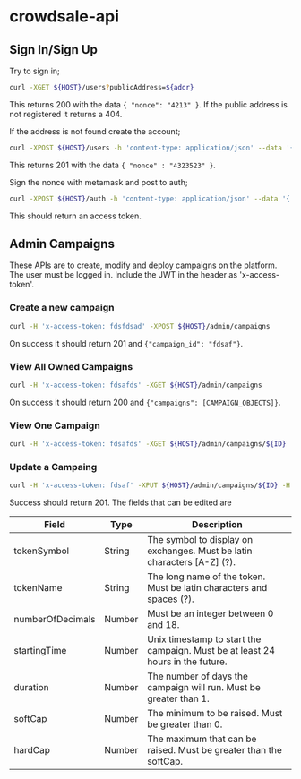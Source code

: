 # crowdsale-api

## Sign In/Sign Up

Try to sign in;
```bash
curl -XGET ${HOST}/users?publicAddress=${addr}
```
This returns 200 with the data `{ "nonce": "4213" }`. If the public address is not registered it returns a 404.

If the address is not found create the account;
```bash
curl -XPOST ${HOST}/users -h 'content-type: application/json' --data '{"publicAddress" : ${addr}}'
```
This returns 201 with the data `{ "nonce" : "4323523" }`.

Sign the nonce with metamask and post to auth;
```bash
curl -XPOST ${HOST}/auth -h 'content-type: application/json' --data '{ "publicAddress" : ${addr}, "signature" : ${sig} }'
```

This should return an access token.

## Admin Campaigns

These APIs are to create, modify and deploy campaigns on the platform. The user must be logged in. Include the JWT in the header as 'x-access-token'.

### Create a new campaign

```bash
curl -H 'x-access-token: fdsfdsad' -XPOST ${HOST}/admin/campaigns
```

On success it should return 201 and `{"campaign_id": "fdsaf"}`.

### View All Owned Campaigns
```bash
curl -H 'x-access-token: fdsafds' -XGET ${HOST}/admin/campaigns
```

On success it should return 200 and `{"campaigns": [CAMPAIGN_OBJECTS]}`.

### View One Campaign
```bash
curl -H 'x-access-token: fdsafds' -XGET ${HOST}/admin/campaigns/${ID}
```

### Update a Campaing
```bash
curl -H 'x-access-token: fdsaf' -XPUT ${HOST}/admin/campaigns/${ID} -H 'content-type: application/json' --data '{ "tokenSymbol" : "TFT" }'
```

Success should return 201. The fields that can be edited are

| Field | Type | Description |
| --- | --- | --- |
| tokenSymbol | String | The symbol to display on exchanges. Must be latin characters [A-Z] (?). |
| tokenName | String | The long name of the token. Must be latin characters and spaces (?). |
| numberOfDecimals | Number | Must be an integer between 0 and 18. |
| startingTime | Number | Unix timestamp to start the campaign. Must be at least 24 hours in the future. |
| duration | Number | The number of days the campaign will run. Must be greater than 1. |
| softCap | Number | The minimum to be raised. Must be greater than 0. |
| hardCap | Number | The maximum that can be raised. Must be greater than the softCap. |
